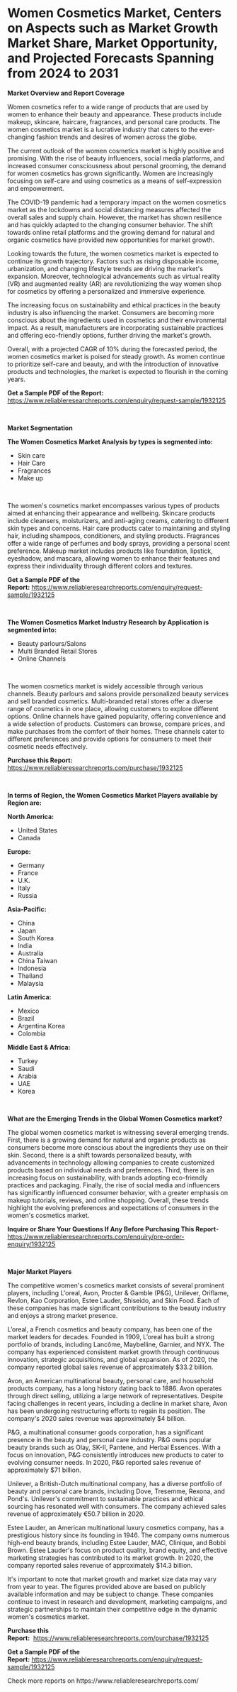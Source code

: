 <p><h1>Women Cosmetics Market, Centers on Aspects such as Market Growth Market Share, Market Opportunity, and Projected Forecasts Spanning from 2024 to 2031</h1></p><p><strong>Market Overview and Report Coverage</strong></p>
<p><p>Women cosmetics refer to a wide range of products that are used by women to enhance their beauty and appearance. These products include makeup, skincare, haircare, fragrances, and personal care products. The women cosmetics market is a lucrative industry that caters to the ever-changing fashion trends and desires of women across the globe.</p><p>The current outlook of the women cosmetics market is highly positive and promising. With the rise of beauty influencers, social media platforms, and increased consumer consciousness about personal grooming, the demand for women cosmetics has grown significantly. Women are increasingly focusing on self-care and using cosmetics as a means of self-expression and empowerment.</p><p>The COVID-19 pandemic had a temporary impact on the women cosmetics market as the lockdowns and social distancing measures affected the overall sales and supply chain. However, the market has shown resilience and has quickly adapted to the changing consumer behavior. The shift towards online retail platforms and the growing demand for natural and organic cosmetics have provided new opportunities for market growth.</p><p>Looking towards the future, the women cosmetics market is expected to continue its growth trajectory. Factors such as rising disposable income, urbanization, and changing lifestyle trends are driving the market's expansion. Moreover, technological advancements such as virtual reality (VR) and augmented reality (AR) are revolutionizing the way women shop for cosmetics by offering a personalized and immersive experience.</p><p>The increasing focus on sustainability and ethical practices in the beauty industry is also influencing the market. Consumers are becoming more conscious about the ingredients used in cosmetics and their environmental impact. As a result, manufacturers are incorporating sustainable practices and offering eco-friendly options, further driving the market's growth.</p><p>Overall, with a projected CAGR of 10% during the forecasted period, the women cosmetics market is poised for steady growth. As women continue to prioritize self-care and beauty, and with the introduction of innovative products and technologies, the market is expected to flourish in the coming years.</p></p>
<p><strong>Get a Sample PDF of the Report:</strong> <a href="https://www.reliableresearchreports.com/enquiry/request-sample/1932125">https://www.reliableresearchreports.com/enquiry/request-sample/1932125</a></p>
<p>&nbsp;</p>
<p><strong>Market Segmentation</strong></p>
<p><strong>The Women Cosmetics Market Analysis by types is segmented into:</strong></p>
<p><ul><li>Skin care</li><li>Hair Care</li><li>Fragrances</li><li>Make up</li></ul></p>
<p>&nbsp;</p>
<p><p>The women's cosmetics market encompasses various types of products aimed at enhancing their appearance and wellbeing. Skincare products include cleansers, moisturizers, and anti-aging creams, catering to different skin types and concerns. Hair care products cater to maintaining and styling hair, including shampoos, conditioners, and styling products. Fragrances offer a wide range of perfumes and body sprays, providing a personal scent preference. Makeup market includes products like foundation, lipstick, eyeshadow, and mascara, allowing women to enhance their features and express their individuality through different colors and textures.</p></p>
<p><strong>Get a Sample PDF of the Report:</strong>&nbsp;<a href="https://www.reliableresearchreports.com/enquiry/request-sample/1932125">https://www.reliableresearchreports.com/enquiry/request-sample/1932125</a></p>
<p>&nbsp;</p>
<p><strong>The Women Cosmetics Market Industry Research by Application is segmented into:</strong></p>
<p><ul><li>Beauty parlours/Salons</li><li>Multi Branded Retail Stores</li><li>Online Channels</li></ul></p>
<p>&nbsp;</p>
<p><p>The women cosmetics market is widely accessible through various channels. Beauty parlours and salons provide personalized beauty services and sell branded cosmetics. Multi-branded retail stores offer a diverse range of cosmetics in one place, allowing customers to explore different options. Online channels have gained popularity, offering convenience and a wide selection of products. Customers can browse, compare prices, and make purchases from the comfort of their homes. These channels cater to different preferences and provide options for consumers to meet their cosmetic needs effectively.</p></p>
<p><strong>Purchase this Report:</strong>&nbsp; <a href="https://www.reliableresearchreports.com/purchase/1932125">https://www.reliableresearchreports.com/purchase/1932125</a></p>
<p>&nbsp;</p>
<p><strong>In terms of Region, the Women Cosmetics Market Players available by Region are:</strong></p>
<p>
    <p> <strong> North America: </strong>
        <ul>
            <li>United States</li>
            <li>Canada</li>
        </ul>
        </p> 
    <p> <strong> Europe: </strong>
        <ul>
            <li>Germany</li>
            <li>France</li>
            <li>U.K.</li>
            <li>Italy</li>
            <li>Russia</li>
        </ul>
        </p> 
    <p> <strong> Asia-Pacific: </strong>
        <ul>
            <li>China</li>
            <li>Japan</li>
            <li>South Korea</li>
            <li>India</li>
            <li>Australia</li>
            <li>China Taiwan</li>
            <li>Indonesia</li>
            <li>Thailand</li>
            <li>Malaysia</li>
        </ul>
        </p> 
    <p> <strong> Latin America: </strong>
        <ul>
            <li>Mexico</li>
            <li>Brazil</li>
            <li>Argentina Korea</li>
            <li>Colombia</li>
        </ul>
        </p> 
    <p> <strong> Middle East & Africa: </strong>
        <ul>
            <li>Turkey</li>
            <li>Saudi</li>
            <li>Arabia</li>
            <li>UAE</li>
            <li>Korea</li>
        </ul>
    </p>
    </p>
<p>&nbsp;</p>
<p><strong>What are the Emerging Trends in the Global Women Cosmetics market?</strong></p>
<p><p>The global women cosmetics market is witnessing several emerging trends. First, there is a growing demand for natural and organic products as consumers become more conscious about the ingredients they use on their skin. Second, there is a shift towards personalized beauty, with advancements in technology allowing companies to create customized products based on individual needs and preferences. Third, there is an increasing focus on sustainability, with brands adopting eco-friendly practices and packaging. Finally, the rise of social media and influencers has significantly influenced consumer behavior, with a greater emphasis on makeup tutorials, reviews, and online shopping. Overall, these trends highlight the evolving preferences and expectations of consumers in the women's cosmetics market.</p></p>
<p><strong>Inquire or Share Your Questions If Any Before Purchasing This Report</strong>- <a href="https://www.reliableresearchreports.com/enquiry/pre-order-enquiry/1932125">https://www.reliableresearchreports.com/enquiry/pre-order-enquiry/1932125</a></p>
<p>&nbsp;</p>
<p><strong>Major Market Players</strong></p>
<p><p>The competitive women's cosmetics market consists of several prominent players, including L'oreal, Avon, Procter & Gamble (P&G), Unilever, Oriflame, Revlon, Kao Corporation, Estee Lauder, Shiseido, and Skin Food. Each of these companies has made significant contributions to the beauty industry and enjoys a strong market presence.</p><p>L’oreal, a French cosmetics and beauty company, has been one of the market leaders for decades. Founded in 1909, L’oreal has built a strong portfolio of brands, including Lancôme, Maybelline, Garnier, and NYX. The company has experienced consistent market growth through continuous innovation, strategic acquisitions, and global expansion. As of 2020, the company reported global sales revenue of approximately $33.2 billion.</p><p>Avon, an American multinational beauty, personal care, and household products company, has a long history dating back to 1886. Avon operates through direct selling, utilizing a large network of representatives. Despite facing challenges in recent years, including a decline in market share, Avon has been undergoing restructuring efforts to regain its position. The company's 2020 sales revenue was approximately $4 billion.</p><p>P&G, a multinational consumer goods corporation, has a significant presence in the beauty and personal care industry. P&G owns popular beauty brands such as Olay, SK-II, Pantene, and Herbal Essences. With a focus on innovation, P&G consistently introduces new products to cater to evolving consumer needs. In 2020, P&G reported sales revenue of approximately $71 billion.</p><p>Unilever, a British-Dutch multinational company, has a diverse portfolio of beauty and personal care brands, including Dove, Tresemme, Rexona, and Pond's. Unilever's commitment to sustainable practices and ethical sourcing has resonated well with consumers. The company achieved sales revenue of approximately €50.7 billion in 2020.</p><p>Estee Lauder, an American multinational luxury cosmetics company, has a prestigious history since its founding in 1946. The company owns numerous high-end beauty brands, including Estee Lauder, MAC, Clinique, and Bobbi Brown. Estee Lauder's focus on product quality, brand equity, and effective marketing strategies has contributed to its market growth. In 2020, the company reported sales revenue of approximately $14.3 billion.</p><p>It's important to note that market growth and market size data may vary from year to year. The figures provided above are based on publicly available information and may be subject to change. These companies continue to invest in research and development, marketing campaigns, and strategic partnerships to maintain their competitive edge in the dynamic women's cosmetics market.</p></p>
<p><strong>Purchase this Report:</strong>&nbsp;&nbsp;<a href="https://www.reliableresearchreports.com/purchase/1932125">https://www.reliableresearchreports.com/purchase/1932125</a></p>
<p></p>
<p><strong>Get a Sample PDF of the Report:</strong>&nbsp;<a href="https://www.reliableresearchreports.com/enquiry/request-sample/1932125">https://www.reliableresearchreports.com/enquiry/request-sample/1932125</a></p>
<p>Check more reports on https://www.reliableresearchreports.com/</p>